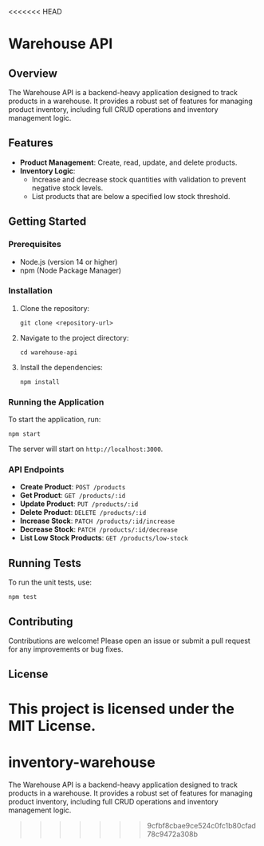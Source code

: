 <<<<<<< HEAD
# Warehouse API

## Overview
The Warehouse API is a backend-heavy application designed to track products in a warehouse. It provides a robust set of features for managing product inventory, including full CRUD operations and inventory management logic.

## Features
- **Product Management**: Create, read, update, and delete products.
- **Inventory Logic**: 
  - Increase and decrease stock quantities with validation to prevent negative stock levels.
  - List products that are below a specified low stock threshold.

## Getting Started

### Prerequisites
- Node.js (version 14 or higher)
- npm (Node Package Manager)

### Installation
1. Clone the repository:
   ```
   git clone <repository-url>
   ```
2. Navigate to the project directory:
   ```
   cd warehouse-api
   ```
3. Install the dependencies:
   ```
   npm install
   ```

### Running the Application
To start the application, run:
```
npm start
```
The server will start on `http://localhost:3000`.

### API Endpoints
- **Create Product**: `POST /products`
- **Get Product**: `GET /products/:id`
- **Update Product**: `PUT /products/:id`
- **Delete Product**: `DELETE /products/:id`
- **Increase Stock**: `PATCH /products/:id/increase`
- **Decrease Stock**: `PATCH /products/:id/decrease`
- **List Low Stock Products**: `GET /products/low-stock`

## Running Tests
To run the unit tests, use:
```
npm test
```

## Contributing
Contributions are welcome! Please open an issue or submit a pull request for any improvements or bug fixes.

## License
This project is licensed under the MIT License.
=======
# inventory-warehouse
The Warehouse API is a backend-heavy application designed to track products in a warehouse. It provides a robust set of features for managing product inventory, including full CRUD operations and inventory management logic.
>>>>>>> 9cfbf8cbae9ce524c0fc1b80cfad78c9472a308b

